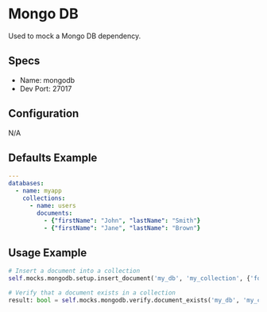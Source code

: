 Mongo DB
======
Used to mock a Mongo DB dependency.


## Specs
 * Name: mongodb
 * Dev Port: 27017
 
 
## Configuration
N/A


## Defaults Example
```yaml
---
databases:
  - name: myapp
    collections:
      - name: users
        documents:
          - {"firstName": "John", "lastName": "Smith"}
          - {"firstName": "Jane", "lastName": "Brown"}
```


## Usage Example
```python
# Insert a document into a collection
self.mocks.mongodb.setup.insert_document('my_db', 'my_collection', {'foo': 'bar'})

# Verify that a document exists in a collection
result: bool = self.mocks.mongodb.verify.document_exists('my_db', 'my_collection', {'foo': 'bar'})
```
